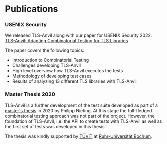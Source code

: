 # Publications

### USENIX Security
We released TLS-Anvil along with our paper for USENIX Security 2022.    
[TLS-Anvil: Adapting Combinatorial Testing for TLS Libraries](https://www.usenix.org/conference/usenixsecurity22/presentation/maehren)  

The paper covers the following topics:
* Introduction to Combinatorial Testing
* Challenges developing TLS-Anvil
* High level overview how TLS-Anvil executes the tests
* Methodology of developing test cases
* Results of analyzing 13 different TLS libraries with TLS-Anvil

### Master Thesis 2020
TLS-Anvil is a further development of the test suite developed as part of a [master's thesis](/TLS-Testsuite_Master_thesis.pdf) in 2020 by Philipp Nieting. At this stage the full-fledged combinatorial testing approach was not part of the project. However, the foundation of TLS-Anvil, i.e. the API to create tests with TLS-Anvil as well as the first set of tests was developed in this thesis.

The thesis was kindly supported by [TÜViT](https://tuvit.de) at [Ruhr-Universität Bochum](https://informatik.rub.de/nds/).

